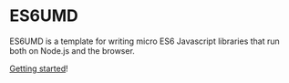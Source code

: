 # ES6UMD

ES6UMD is a template for writing micro ES6 Javascript libraries that run both on Node.js and the browser.

[Getting started](guide/)!
